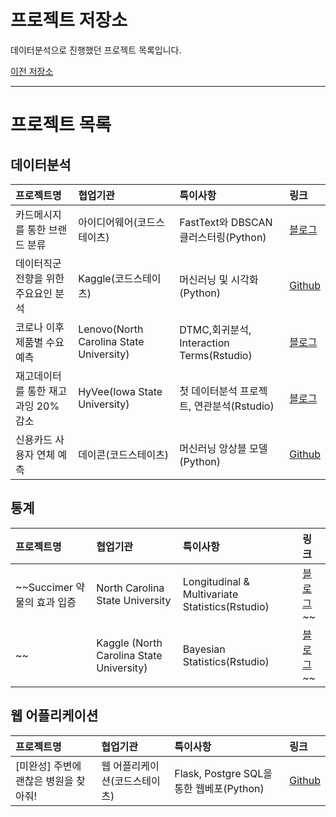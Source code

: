 # 프로젝트 저장소

데이터분석으로 진행했던 프로젝트 목록입니다.

[이전 저장소](https://github.com/xper100/Project_raw)

---

# 프로젝트 목록

## 데이터분석
|프로젝트명|협업기관|특이사항|링크|
|:---|:---|:---|:---|
|카드메시지를 통한 브랜드 분류 | 아이디어웨어(코드스테이츠) | FastText와 DBSCAN 클러스터링(Python) | [블로그](https://xper100.tistory.com/59)
|데이터직군 전향을 위한 주요요인 분석 | Kaggle(코드스테이츠)| 머신러닝 및 시각화(Python) | [Github](https://github.com/xper100/Projects/tree/main/HR_analytics)
|코로나 이후 제품별 수요예측 | Lenovo(North Carolina State University)  | DTMC,회귀분석, Interaction Terms(Rstudio) | [블로그](https://xper100.tistory.com/14)
|재고데이터를 통한 재고과잉 20% 감소 | HyVee(Iowa State University) | 첫 데이터분석 프로젝트, 연관분석(Rstudio) | [블로그](https://xper100.tistory.com/3?category=922205)
|신용카드 사용자 연체 예측 | 데이콘(코드스테이츠) | 머신러닝 앙상블 모델(Python) | [Github](https://github.com/xper100/Projects/tree/main/creditcard_overdue)

## 통계

|프로젝트명|협업기관|특이사항|링크|
|:---|:---|:---|:---|
| ~~Succimer 약물의 효과 입증 | North Carolina State University | Longitudinal & Multivariate Statistics(Rstudio) | [블로그](https://xper100.tistory.com/59)~~
| ~~ | Kaggle (North Carolina State University) | Bayesian Statistics(Rstudio) | [블로그](https://xper100.tistory.com/59)~~

## 웹 어플리케이션
|프로젝트명|협업기관|특이사항|링크|
|:---|:---|:---|:---|
| [미완성] 주변에 괜찮은 병원을 찾아줘!  | 웹 어플리케이션(코드스테이츠) | Flask, Postgre SQL을 통한 웹베포(Python) | [Github](https://github.com/xper100/search_hospital)




